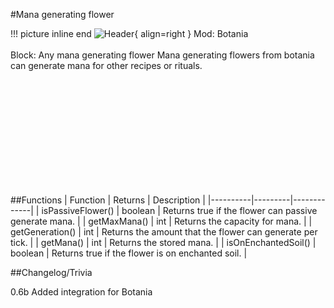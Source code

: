 #Mana generating flower

!!! picture inline end
    ![Header](https://intelligence-modding.de/wp-content/uploads/2021/05/Endoflame.png){ align=right }
    Mod: Botania <br><br/>
    Block: Any mana generating flower
Mana generating flowers from botania can generate mana for other recipes or rituals.

<br><br/>
<br><br/>
<br><br/>
<br><br/>
<br><br/>

##Functions
| Function | Returns | Description |
|----------|---------|-------------|
| isPassiveFlower() | boolean | Returns true if the flower can passive generate mana. |
| getMaxMana() | int | Returns the capacity for mana. |
| getGeneration() | int | Returns the amount that the flower can generate per tick. |
| getMana() | int | Returns the stored mana. |
| isOnEnchantedSoil() | boolean | Returns true if the flower is on enchanted soil. |

##Changelog/Trivia

0.6b
Added integration for Botania

